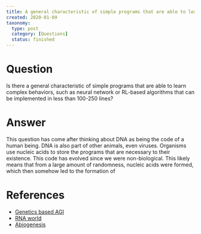 ```yaml
---
title: A general characteristic of simple programs that are able to learn complex behaviors
created: 2020-01-09
taxonomy:
  type: post
  category: [Questions]
  status: finished
---
```


# Question
Is there a general characteristic of simple programs that are able to learn complex behaviors, such as neural network or RL-based algorithms that can be implemented in less than 100-250 lines?

# Answer
This question has come after thinking about DNA as being the code of a human being. DNA is also part of other animals, even viruses. Organisms use nucleic acids to store the programs that are necessary to their existence. This code has evolved since we were non-biological. This likely means that from a large amount of randomness, nucleic acids were formed, which then somehow led to the formation of

# References
* [Genetics based AGI](../../../../agi/genetics-based-agi)
* [RNA world](https://en.wikipedia.org/wiki/RNA_world)
* [Abiogenesis](https://en.wikipedia.org/wiki/Abiogenesis)
